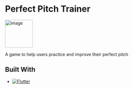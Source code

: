 # Perfect Pitch Trainer
<img width="91" alt="image" src="https://user-images.githubusercontent.com/78121423/209412741-1fb3f1bd-751a-40eb-992a-201bae113d29.png">

A game to help users practice and improve their perfect pitch

## Built With
* [![Flutter][Flutter]][Flutter-url]


<!-- MARKDOWN LINKS & IMAGES -->
<!-- https://www.markdownguide.org/basic-syntax/#reference-style-links -->
[Flutter]: https://img.shields.io/badge/Flutter-02569B?style=for-the-badge&logo=flutter&logoColor=white
[Flutter-url]: https://flutter.dev/
